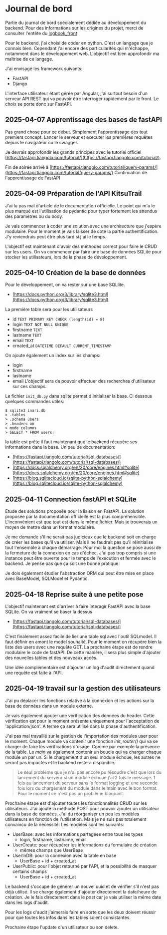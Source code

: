 # Journal de bord

Partie du journal de bord spécialement dédiée au développement du backend.
Pour des informations sur les origines du projet, merci de consulter l'entête du [logbook_front](./logbook_front.md)

Pour le backend, j'ai choisi de coder en python. C'est un langage que je connais bien.
Cependant j'ai encore des particularités qui m'échappe, notamment dans le développement web.
L'objectif est bien approfondir ma maîtrise de ce langage.

J'ai envisagé les framework suivants:
- FastAPI
- Django

L'interface utilisateur étant gérée par Angular, j'ai surtout besoin d'un serveur API REST qui va pouvoir être interroger rapidement par le front.
Le choix se porte donc sur FastAPI. 

## 2025-04-07 Apprentissage des bases de fastAPI
Pas grand chose pour ce début.
Simplement l'apprentissage des tout premiers concept.
Lancer le serveur et executer les premières requêtes depuis le navigateur ou le swagger.

Je devrais approfondir les grands principes avec le tutoriel officiel [https://fastapi.tiangolo.com/tutorial/](https://fastapi.tiangolo.com/tutorial/).

Fin de soirée arrivé à [https://fastapi.tiangolo.com/tutorial/query-params/](https://fastapi.tiangolo.com/tutorial/query-params/)
Continuation de l'apprentissage de FastAPI

## 2025-04-09 Préparation de l'API KitsuTrail
J'ai lu pas mal d'article de le documentation officielle.
Le point qui m'a le plus marqué est l'utilisation de pydantic pour typer fortement les attendus des paramètres ou du body.

Je vais commencer à coder une solution avec une architecture que j'espère modulaire.
Pour le moment je vais laisser de coté la partie authentification.
J'y reviendrais peut être plus tard si j'ai le temps.

L'objectif est maintenant d'avoir des méthodes correct pour faire le CRUD sur les users.
On va commencer par faire une base de données SQLite pour stocker les utilisateurs, lors de la phase de développement.

## 2025-04-10 Création de la base de données
Pour le développement, on va rester sur une base SQLlite.
- [https://docs.python.org/3/library/sqlite3.html](https://docs.python.org/3/library/sqlite3.html)

La première table sera pour les utilisateurs
- id `TEXT PRIMARY KEY CHECK (length(id) = 8)`
- login `TEXT NOT NULL UNIQUE`
- firstname `TEXT`
- lastname `TEXT`
- email `TEXT`
- created_at `DATETIME DEFAULT CURRENT_TIMESTAMP`

On ajoute également un index sur les champs:
- login
- firstname
- lastname
- email
L'objectif sera de pouvoir effectuer des recherches d'utilisateur sur ces champs.

Le fichier `init_db.py` dans sqlite permet d'initialiser la base.
Ci dessous quelques commandes utiles:
``` 
$ sqlite3 inari.db
> .tables
> .schema users
> .headers on
> mode columns
> SELECT * FROM users;
```

la table est prête il faut maintenant que le backend récupère ses informations dans la base.
Un peu de documentation:
- [https://fastapi.tiangolo.com/tutorial/sql-databases/](https://fastapi.tiangolo.com/tutorial/sql-databases/)
- [https://docs.sqlalchemy.org/en/20/core/engines.html#sqlite](https://docs.sqlalchemy.org/en/20/core/engines.html#sqlite)
- [https://blog.sqlitecloud.io/sqlite-python-sqlalchemy](https://blog.sqlitecloud.io/sqlite-python-sqlalchemy)

## 2025-04-11 Connection fastAPI et SQLite
Etude des solutions proposée pour la liaison en FastAPI.
La solution proposée par la documentation officielle est la plus compréhensible.
L'inconvénient est que tout est dans le même fichier.
Mais je trouverais un moyen de mettre dans un format modulaire.

Je me demande s'il ne serait pas judicieux que le backend soit en charge de créer les bases qu'il va utiliser. Mais il ne faudrait pas qu'il réinitialise tout l'ensemble à chaque démarrage.
Pour moi la question se pose aussi de la fermeture de la connexion en cas d'échec. J'ai pas trop compris si une instance peut être ouverte pour le temps de l'execution et fermée avec le backend. Je pense pas que ça soit une bonne pratique.

Je dois également étudier l'abstraction ORM qui peut être mise en place avec BaseModel, SQLModel et Pydantic.

## 2025-04-18 Reprise suite à une petite pose
L'objectif maintenant est d'arriver à faire interagir FastAPI avec la base SQLite. On va vraiment se baser la dessus
- [https://fastapi.tiangolo.com/tutorial/sql-databases/](https://fastapi.tiangolo.com/tutorial/sql-databases/)

C'est finalement assez facile de lier une table sql avec l'outil SQLmodel.
Il faut définir en amont le model souhaité.
Pour le moment on récupère bien la liste des users avec une requête GET.
La prochaine étape est de rendre modulaire le code de fastAPI.
De cette manière, il sera plus simple d'ajouter des nouvelles tables et des nouveaux accès.

Une idée complémentaire est d'ajouter un log d'audit directement quand une requête est faite à l'API.

## 2025-04-19 travail sur la gestion des utilisateurs
J'ai pu déplacer les fonctions relative à la connexion et les actions sur la base de données dans un module externe.

Je vais également ajouter une vérification des données du header.
Cette vérification est pour le moment présente uniquement pour l'acceptation de 'application/json'.
A terme ça sera utilisé dans la phase d'authentification.

J'ai pas mal travaillé sur la gestion de l'importation des modules user pour le moment.
Chaque module va contenir une fonction *init_router()* qui va se charger de faire les vérifications d'usage. Comme par exemple la présence de la table.
Le *main* va également contenir un boucle qui va charger chaque module un par un.
Si le chargement d'un seul module échoue, les autres ne seront pas impactés et le backend restera disponible.
> Le seul problème que je n'ai pas encore pu résoudre c'est que lors du lancement du serveur si un module échoue j'ai 2 fois le message. 1 fois au lancement du serveur sans le format logging et une seconde fois lors du chargement du module dans le main avec le bon format. Pour le moment ce n'est pas un problème bloquant.

Prochaine étape est d'ajouter toutes les fonctionnalités CRUD sur les utilisateurs.
J'ai ajouté la méthode POST pour pouvoir ajouter un utilisateur dans la base de données.
J'ai du réorganiser un peu les modèles utilisateurs en fonction de l'utilisation.
Mais je ne suis pas totalement convaincu de la nécessité:
Les modèles sont les suivants:
- UserBase: avec les informations partagées entre tous les types
    - login, firstname, lastname, email
- UserCreate: pour récupérer les informations du formulaire de création
    - mêmes champs que UserBase
- UserInDB: pour la connexion avec la table en base
    - UserBase + id + created_at
- UserPublic: pour l'objet retourné par l'API, et la possibilité de masquer certains champs
    - UserBase + id + created_at

Le backend s'occupe de générer un nouvel uuid et de vérifier s'il n'est pas déjà utilisé.
Il se charge également d'ajouter directement la date/heure de création.
Je le fais directement dans le post car je vais utiliser la même date dans les logs d'audit.

Pour les logs d'audit j'aimerais faire en sorte que les deux doivent réussir pour que toutes les infos dans les tables soient consistantes.

Prochaine étape l'update d'un utilisateur ou son delete.
